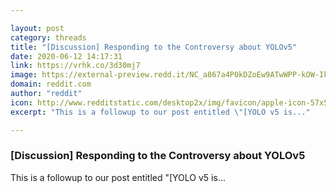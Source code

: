 ```yaml
---

layout: post
category: threads
title: "[Discussion] Responding to the Controversy about YOLOv5"
date: 2020-06-12 14:17:31
link: https://vrhk.co/3d30mj7
image: https://external-preview.redd.it/NC_a867a4P0kDZoEw9ATwWPP-kOW-IkklHDT9toFTOg.jpg?width=400&height=209.42408377&auto=webp&crop=400:209.42408377,smart&s=5da2b8d63e331e8b03ddda7610122ca6068e1ab7
domain: reddit.com
author: "reddit"
icon: http://www.redditstatic.com/desktop2x/img/favicon/apple-icon-57x57.png
excerpt: "This is a followup to our post entitled \"[YOLO v5 is..."

---
```


### [Discussion] Responding to the Controversy about YOLOv5

This is a followup to our post entitled "[YOLO v5 is...